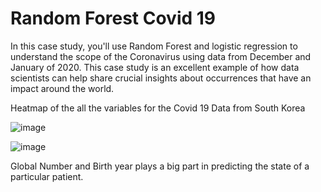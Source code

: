 # Random Forest Covid 19

In this case study, you'll use Random Forest and logistic regression to understand the scope of the Coronavirus using data from December and January of 2020. This case
study is an excellent example of how data scientists can help share crucial insights about occurrences that have an impact around the world.


Heatmap of the all the variables for the Covid 19 Data from South Korea

![image](https://user-images.githubusercontent.com/86930309/227577622-16fb17a2-51cc-4ed5-8023-65425deac72f.png)



![image](https://user-images.githubusercontent.com/86930309/227578092-6c20fdea-72a3-409e-adbd-7e8b7b1a064d.png)

Global Number and Birth year plays a big part in predicting the state of a particular patient.
